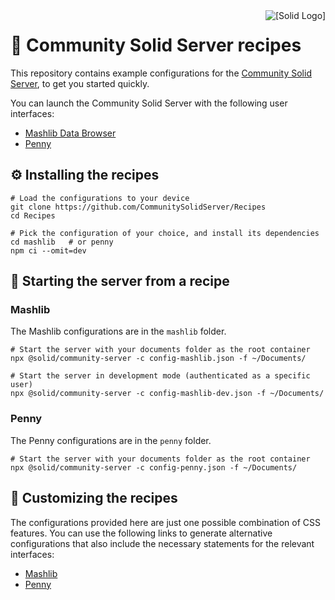 <img src="https://avatars.githubusercontent.com/u/14262490?s=66" alt="[Solid Logo]" align="right" />

# 🍱 Community Solid Server recipes
This repository contains example configurations
for the [Community Solid Server](https://github.com/CommunitySolidServer/CommunitySolidServer),
to get you started quickly.

You can launch the Community Solid Server with the following user interfaces:
- [Mashlib Data Browser](https://github.com/SolidOS/mashlib)
- [Penny](https://forum.solidproject.org/t/new-developer-tool-app-penny/3837)


## ⚙️ Installing the recipes

```shell
# Load the configurations to your device
git clone https://github.com/CommunitySolidServer/Recipes
cd Recipes

# Pick the configuration of your choice, and install its dependencies
cd mashlib   # or penny
npm ci --omit=dev
```


## 🚀 Starting the server from a recipe

### Mashlib
The Mashlib configurations are in the `mashlib` folder.

```shell
# Start the server with your documents folder as the root container
npx @solid/community-server -c config-mashlib.json -f ~/Documents/

# Start the server in development mode (authenticated as a specific user)
npx @solid/community-server -c config-mashlib-dev.json -f ~/Documents/
```

### Penny
The Penny configurations are in the `penny` folder.

```shell
# Start the server with your documents folder as the root container
npx @solid/community-server -c config-penny.json -f ~/Documents/
```

## 📜 Customizing the recipes
The configurations provided here are just one possible combination of CSS features.
You can use the following links to generate alternative configurations
that also include the necessary statements for the relevant interfaces:
  * [Mashlib](https://communitysolidserver.github.io/configuration-generator/v7/?config=https://raw.githubusercontent.com/CommunitySolidServer/Recipes/main/mashlib/config-mashlib.json&removeImports=%22util/index%22)
  * [Penny](https://communitysolidserver.github.io/configuration-generator/v7/?config=https://raw.githubusercontent.com/CommunitySolidServer/Recipes/main/penny/config-penny.json&removeImports=%22util/index%22)
